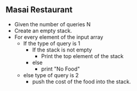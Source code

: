## Masai Restaurant

- Given the number of queries N
- Create an empty stack.
- For every element of the input array
  - If the type of query is 1 
    - If the stack is not empty 
      - Print the  top element of the stack
    - else
      - print "No Food"
  - else type of query is 2
    -  push the cost of the food into the stack.

